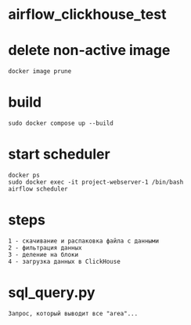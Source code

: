 # airflow_clickhouse_test

# delete non-active image
    docker image prune 

# build 
    sudo docker compose up --build

# start scheduler
    docker ps
    sudo docker exec -it project-webserver-1 /bin/bash
    airflow scheduler

# steps
    1 - скачивание и распаковка файла с данными
    2 - фильтрация данных
    3 - деление на блоки
    4 - загрузка данных в ClickHouse

# sql_query.py
    Запрос, который выводит все "area"...